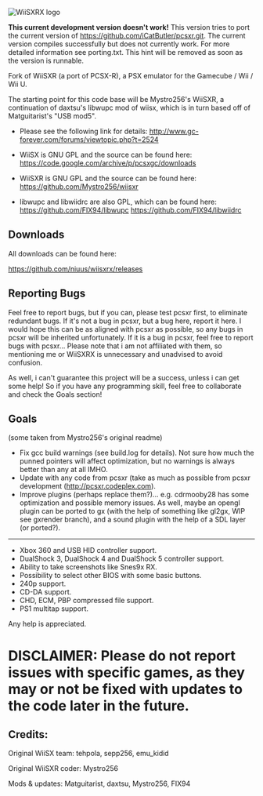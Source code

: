 ![WiiSXRX logo](./logo.jpg)

**This current development version doesn't work!**
This version tries to port the current version of https://github.com/iCatButler/pcsxr.git.
The current version compiles successfully but does not currently work.
For more detailed information see porting.txt.
This hint will be removed as soon as the version is runnable.


Fork of WiiSXR (a port of PCSX-R), a PSX emulator for the Gamecube / Wii / Wii U.

The starting point for this code base will be Mystro256's WiiSXR, a continuation of
daxtsu's libwupc mod of wiisx, which is in turn based off of Matguitarist's "USB mod5".

* Please see the following link for details:
http://www.gc-forever.com/forums/viewtopic.php?t=2524

* WiiSX is GNU GPL and the source can be found here:
https://code.google.com/archive/p/pcsxgc/downloads

* WiiSXR is GNU GPL and the source can be found here:
https://github.com/Mystro256/wiisxr

* libwupc and libwiidrc are also GPL, which can be found here:
https://github.com/FIX94/libwupc
https://github.com/FIX94/libwiidrc


## Downloads

All downloads can be found here:

https://github.com/niuus/wiisxrx/releases

## Reporting Bugs

Feel free to report bugs, but if you can, please test pcsxr first, to eliminate redundant bugs. If it's not a bug in pcsxr, but a bug here, report it here. I would hope this can be as aligned with pcsxr as possible, so any bugs in pcsxr will be inherited unfortunately. If it is a bug in pcsxr, feel free to report bugs with pcsxr... Please note that i am not affiliated with them, so mentioning me or WiiSXRX is unnecessary and unadvised to avoid confusion.

As well, i can't guarantee this project will be a success, unless i can get some help! So if you have any programming skill, feel free to collaborate and check the Goals section!

## Goals
(some taken from Mystro256's original readme)

- Fix gcc build warnings (see build.log for details). Not sure how much the punned pointers will affect optimization, but no warnings is always better than any at all IMHO.
- Update with any code from pcsxr (take as much as possible from pcsxr development (http://pcsxr.codeplex.com).
- Improve plugins (perhaps replace them?)... e.g. cdrmooby28 has some optimization and possible memory issues. As well, maybe an opengl plugin can be ported to gx (with the help of something like gl2gx, WIP see gxrender branch), and a sound plugin with the help of a SDL layer (or ported?).
------------------------------------------
- Xbox 360 and USB HID controller support.
- DualShock 3, DualShock 4 and DualShock 5 controller support.
- Ability to take screenshots like Snes9x RX.
- Possibility to select other BIOS with some basic buttons.
- 240p support.
- CD-DA support.
- CHD, ECM, PBP compressed file support.
- PS1 multitap support.

Any help is appreciated.

# DISCLAIMER: Please do not report issues with specific games, as they may or not be fixed with updates to the code later in the future.

## Credits:
Original WiiSX team:
tehpola, sepp256, emu_kidid

Original WiiSXR coder:
Mystro256

Mods & updates:
Matguitarist, daxtsu, Mystro256, FIX94
